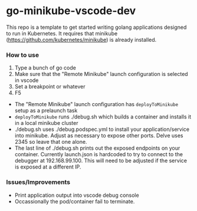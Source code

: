 # go-minikube-vscode-dev

This repo is a template to get started writing golang applications designed to run in Kubernetes.  It requires that minikube (https://github.com/kubernetes/minikube) is already installed.

### How to use 

1. Type a bunch of go code
2. Make sure that the "Remote Minikube" launch configuration is selected in vscode
4. Set a breakpoint or whatever
5. F5
  - The "Remote Minikube" launch configuration has `deployToMinikube` setup as a prelaunch task
  - `deployToMinikube` runs ./debug.sh which builds a container and installs it in a local minikube cluster
  - ./debug.sh uses ./debug.podspec.yml to install your application/service into minikube.  Adjust as necessary to expose other ports.  Delve uses 2345 so leave that one alone.
  - The last line of ./debug.sh prints out the exposed endpoints on your container.  Currently launch.json is hardcoded to try to connect to the debugger at 192.168.99.100.  This will need to be adjusted if the service is exposed at a different IP.

### Issues/Improvements

- Print application output into vscode debug console
- Occassionally the pod/container fail to terminate. 
